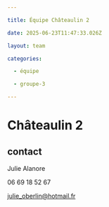 ```yaml
---

title: Équipe Châteaulin 2

date: 2025-06-23T11:47:33.026Z

layout: team

categories:

  - équipe

  - groupe-3

---
```


# Châteaulin 2



## contact 

Julie Alanore

06 69 18 52 67

julie_oberlin@hotmail.fr


